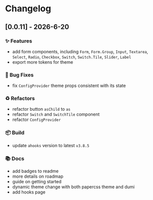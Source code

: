 # Changelog

## [0.0.11] - 2026-6-20

### ✨ Features

- add form components, including `Form`, `Form.Group`, `Input`, `Textarea`, `Select`, `Radio`, `Checkbox`, `Switch`, `Switch.Tile`, `Slider`, `Label`
- export more tokens for theme

### 🐞 Bug Fixes

- fix `ConfigProvider` theme props consistent with its state

### ♻️ Refactors

- refactor button `asChild` to `as`
- refactor `Switch` and `SwitchTile` component
- refactor `ConfigProvider`

### 📦 Build

- update `ahooks` version to latest `v3.8.5`

### 📚 Docs

- add badges to readme
- more details on roadmap
- guide on getting started
- dynamic theme change with both papercss theme and dumi
- add hooks page
